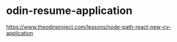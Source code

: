# odin-resume-application

https://www.theodinproject.com/lessons/node-path-react-new-cv-application


